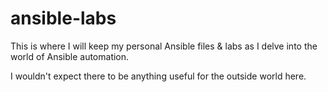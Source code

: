 # ansible-labs

This is where I will keep my personal Ansible files & labs as I delve into the world of Ansible automation.

I wouldn't expect there to be anything useful for the outside world here.
